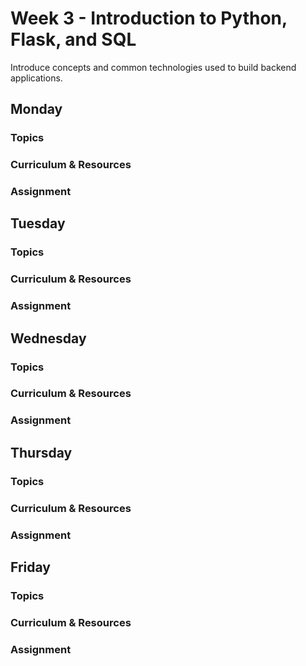 # Week 3 - Introduction to Python, Flask, and SQL

Introduce concepts and common technologies used to build backend applications.

## Monday

### Topics

### Curriculum & Resources

### Assignment

## Tuesday

### Topics

### Curriculum & Resources

### Assignment

## Wednesday

### Topics

### Curriculum & Resources

### Assignment

## Thursday

### Topics

### Curriculum & Resources

### Assignment

## Friday

### Topics

### Curriculum & Resources

### Assignment
